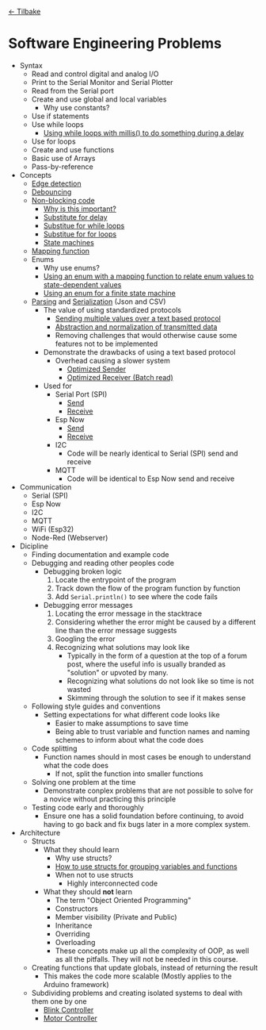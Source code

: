 [<- Tilbake](README.md)

# Software Engineering Problems
- Syntax
    - Read and control digital and analog I/O
    - Print to the Serial Monitor and Serial Plotter
    - Read from the Serial port
    - Create and use global and local variables
        - Why use constants?
    - Use if statements
    - Use while loops
        - [Using while loops with millis() to do something during a delay](https://github.com/nosknut/arduino-course-v2023/blob/main/IELET1002/ArduinoExampleCode/FromBlockingToNonBlocking/FromBlockingToNonBlocking.ino#L28-L31)
    - Use for loops
    - Create and use functions
    - Basic use of Arrays
    - Pass-by-reference
- Concepts
    - [Edge detection](https://github.com/nosknut/arduino-course-v2023/blob/main/IELET1002/ArduinoHackathon2/CompleteCode/Remote/Remote.ino#L209-L222)
    - [Debouncing](https://github.com/nosknut/arduino-course-v2023/blob/main/IELET1002/ArduinoHackathon2/CompleteCode/Remote/Remote.ino#L153-L167)
    - [Non-blocking code](https://github.com/nosknut/arduino-course-v2023/blob/main/IELET1002/ArduinoExampleCode/FromBlockingToNonBlocking/FromBlockingToNonBlocking.ino)
        - [Why is this important?](https://github.com/nosknut/arduino-course-v2023/blob/main/IELET1002/02_02_2023/Exercises/1b/1b.ino#L12-L18)
        - [Substitute for delay](https://github.com/nosknut/arduino-course-v2023/blob/main/IELET1002/ArduinoExampleCode/FromBlockingToNonBlocking/FromBlockingToNonBlocking.ino#L65-L72)
        - [Substitue for while loops](https://github.com/nosknut/arduino-course-v2023/blob/main/IELET1002/ArduinoExampleCode/FromBlockingToNonBlocking/FromBlockingToNonBlocking.ino#L57-L61)
        - [Substitue for for loops](https://github.com/nosknut/arduino-course-v2023/blob/main/IELET1002/ArduinoExampleCode/FromBlockingToNonBlocking/FromBlockingToNonBlocking.ino#L89-L107)
        - [State machines](https://github.com/nosknut/arduino-course-v2023/blob/main/IELET1002/02_02_2023/Exercises/4b/4b.ino#L63-L78)
    - [Mapping function](https://github.com/nosknut/arduino-course-v2023/blob/main/YR6018/15_03_2023/Examples/RotatingOledState/RotatingOledState.ino#L57-L68)
    - Enums
        - Why use enums?
        - [Using an enum with a mapping function to relate enum values to state-dependent values](https://github.com/nosknut/arduino-course-v2023/blob/main/YR6018/15_03_2023/Examples/RotatingOledState/RotatingOledState.ino#L57-L68)
        - [Using an enum for a finite state machine](https://github.com/nosknut/arduino-course-v2023/blob/main/IELET1002/02_02_2023/Exercises/6b/6b.ino#L105-L153)
    - [Parsing](https://github.com/nosknut/arduino-course-v2023/blob/main/IELET1002/ArduinoExampleCode/ReadJson/ReadJson.ino) and [Serialization](https://github.com/nosknut/arduino-course-v2023/blob/main/IELET1002/ArduinoExampleCode/PrintJson/PrintJson.ino) (Json and CSV)
        - The value of using standardized protocols
            - [Sending multiple values over a text based protocol](https://github.com/nosknut/arduino-course-v2023/blob/main/IELET1002/ArduinoExampleCode/EspNowSendJson/EspNowSendJson.ino#L103-L111)
            - [Abstraction and normalization of transmitted data](https://github.com/nosknut/arduino-course-v2023/blob/main/IELET1002/ArduinoExampleCode/EspNowSerialRouter/EspNowSerialRouter.ino#L64-L96)
            - Removing challenges that would otherwise cause some features not to be implemented
        - Demonstrate the drawbacks of using a text based protocol
            - Overhead causing a slower system
                - [Optimized Sender](https://github.com/nosknut/statistics-project-h2022/blob/main/publish-source/src/main.cpp#L43-L47)
                - [Optimized Receiver (Batch read)](https://github.com/nosknut/statistics-project-h2022/blob/main/archive-com/archive.py#L48-L50)
        - Used for
            - Serial Port (SPI)
                - [Send](https://github.com/nosknut/arduino-course-v2023/blob/main/IELET1002/ArduinoExampleCode/PrintJson/PrintJson.ino#L14-L33)
                - [Receive](https://github.com/nosknut/arduino-course-v2023/blob/main/IELET1002/ArduinoExampleCode/ReadJson/ReadJson.ino#L33-L41)
            - Esp Now
                - [Send](https://github.com/nosknut/arduino-course-v2023/blob/main/IELET1002/ArduinoExampleCode/EspNowSendJson/EspNowSendJson.ino#L48-L55)
                - [Receive](https://github.com/nosknut/arduino-course-v2023/blob/main/IELET1002/ArduinoExampleCode/EspNowReceiveJson/EspNowReceiveJson.ino#L47-L52)
            - I2C
                - Code will be nearly identical to Serial (SPI) send and receive
            - MQTT
                - Code will be identical to Esp Now send and receive
- Communication
    - Serial (SPI)
    - Esp Now
    - I2C
    - MQTT
    - WiFi (Esp32)
    - Node-Red (Webserver)
- Dicipline
    - Finding documentation and example code
    - Debugging and reading other peoples code
        - Debugging broken logic
            1. Locate the entrypoint of the program
            1. Track down the flow of the program function by function
            1. Add ```Serial.println()``` to see where the code fails
        - Debugging error messages
            1. Locating the error message in the stacktrace
            1. Considering whether the error might be caused by a different line than the error message suggests
            1. Googling the error
            1. Recognizing what solutions may look like
                - Typically in the form of a question at the top of a forum post, where the useful info is usually branded as "solution" or upvoted by many.
                - Recognizing what solutions do not look like so time is not wasted
                - Skimming through the solution to see if it makes sense
    - Following style guides and conventions
        - Setting expectations for what different code looks like
            - Easier to make assumptions to save time
            - Being able to trust variable and function names and naming schemes to inform about what the code does
    - Code splitting
        - Function names should in most cases be enough to understand what the code does
            - If not, split the function into smaller functions
    - Solving one problem at the time
        - Demonstrate conplex problems that are not possible to solve for a novice without practicing this principle
    - Testing code early and thoroughly
        - Ensure one has a solid foundation before continuing, to avoid having to go back and fix bugs later in a more complex system.
- Architecture
    - Structs
        - What they should learn
            - Why use structs?
            - [How to use structs for grouping variables and functions](https://github.com/nosknut/arduino-course-v2023/blob/main/IELET1002/02_02_2023/Exercises/1c/1c.ino#L1C1-L19)
            - When not to use structs
                - Highly interconnected code
        - What they should **not** learn
            - The term "Object Oriented Programming"
            - Constructors
            - Member visibility (Private and Public)
            - Inheritance
            - Overriding
            - Overloading
            - These concepts make up all the complexity of OOP, as well as all the pitfalls. They will not be needed in this course.
    - Creating functions that update globals, instead of returning the result
        - This makes the code more scalable (Mostly applies to the Arduino framework)
    - Subdividing problems and creating isolated systems to deal with them one by one
        - [Blink Controller](https://github.com/nosknut/arduino-project/blob/localization/knut-ola/lectures/YR6018/20_04_2022_09_15_12_15/demo-5/src/main.cpp#L533-L572)
        - [Motor Controller](https://github.com/nosknut/arduino-hackathons-v2023/blob/main/ArduinoHackathon1/Final%20Code/Exercise1b/Exercise1b.ino)
